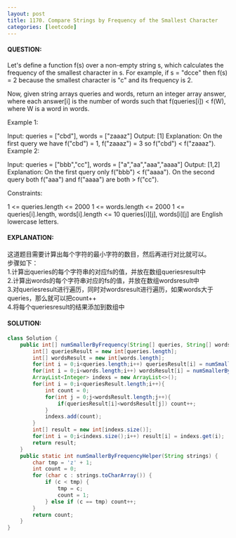 ```yaml
---
layout: post
title: 1170. Compare Strings by Frequency of the Smallest Character
categories: [leetcode]
---
```

#### QUESTION:
Let's define a function f(s) over a non-empty string s, which calculates the frequency of the smallest character in s. For example, if s = "dcce" then f(s) = 2 because the smallest character is "c" and its frequency is 2.

Now, given string arrays queries and words, return an integer array answer, where each answer[i] is the number of words such that f(queries[i]) < f(W), where W is a word in words.

 

Example 1:

Input: queries = ["cbd"], words = ["zaaaz"]
Output: [1]
Explanation: On the first query we have f("cbd") = 1, f("zaaaz") = 3 so f("cbd") < f("zaaaz").
Example 2:

Input: queries = ["bbb","cc"], words = ["a","aa","aaa","aaaa"]
Output: [1,2]
Explanation: On the first query only f("bbb") < f("aaaa"). On the second query both f("aaa") and f("aaaa") are both > f("cc").
 

Constraints:

1 <= queries.length <= 2000
1 <= words.length <= 2000
1 <= queries[i].length, words[i].length <= 10
queries[i][j], words[i][j] are English lowercase letters.

#### EXPLANATION:

这道题目需要计算出每个字符的最小字符的数目，然后再进行对比就可以。  
步骤如下：  
1.计算出queries的每个字符串的对应fs的值，并放在数组queriesresult中  
2.计算出words的每个字符串对应的fs的值，并放在数组wordsresult中  
3.对queriesresult进行遍历，同时对wordsresult进行遍历，如果words大于queries，那么就可以把count++  
4.将每个queriesresult的结果添加到数组中  

#### SOLUTION:
```JAVA
class Solution {
    public int[] numSmallerByFrequency(String[] queries, String[] words) {
        int[] queriesResult = new int[queries.length];
        int[] wordsResult = new int[words.length];
        for(int i = 0;i<queries.length;i++) queriesResult[i] = numSmallerByFrequencyHelper(queries[i]);
        for(int i = 0;i<words.length;i++) wordsResult[i] = numSmallerByFrequencyHelper(words[i]);
        ArrayList<Integer> indexs = new ArrayList<>();
        for(int i = 0;i<queriesResult.length;i++){
            int count = 0;
            for(int j = 0;j<wordsResult.length;j++){
                if(queriesResult[i]<wordsResult[j]) count++;
            }
            indexs.add(count);
        }
        int[] result = new int[indexs.size()];
        for(int i = 0;i<indexs.size();i++) result[i] = indexs.get(i);
        return result;
    }
    public static int numSmallerByFrequencyHelper(String strings) {
        char tmp = 'z' + 1;
        int count = 0;
        for (char c : strings.toCharArray()) {
            if (c < tmp) {
                tmp = c;
                count = 1;
            } else if (c == tmp) count++;
        }
        return count;
    }
}
```